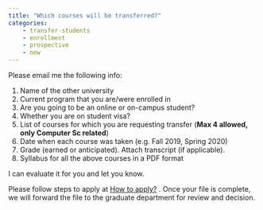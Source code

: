 ```yaml
---
title: "Which courses will be transferred?"
categories:
    - transfer-students
    - enrollment
    - prospective
    - new
---
```

Please email me the following info:

1. Name of the other university
2. Current program that you are/were enrolled in
3. Are you going to be an online or on-campus student?
4. Whether you are on student visa?
5. List of courses for which you are requesting transfer (**Max 4 allowed, only Computer Sc related**)
6. Date when each course was taken (e.g. Fall 2019, Spring 2020)
7. Grade (earned or anticipated). Attach transcript (if applicable).
8. Syllabus for all the above courses in a PDF format

I can evaluate it for you and let you know.

Please follow steps to apply at [How to apply?](https://www.notion.so/How-to-apply-01407b8c8c8147239cf40264e8850691) . Once your file is complete, we will forward the file to the graduate department for review and decision.

